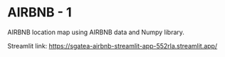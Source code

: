 # AIRBNB - 1
AIRBNB location map using AIRBNB data and Numpy library.

Streamlit link: https://sgatea-airbnb-streamlit-app-552rla.streamlit.app/
